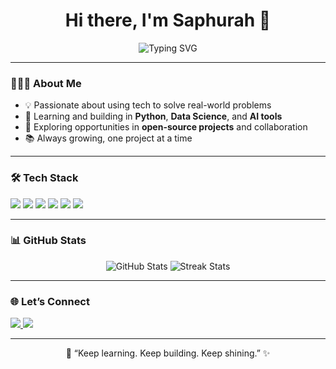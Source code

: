 <h1 align="center">Hi there, I'm Saphurah 👋</h1>

<p align="center">
  <img src="https://readme-typing-svg.herokuapp.com?font=Fira+Code&duration=3000&pause=1000&center=true&vCenter=true&width=435&lines=Tech+Enthusiast+%F0%9F%92%BB;Lifelong+Learner+%F0%9F%93%9A;Aspiring+Data+Scientist+%F0%9F%93%88;Welcome+to+my+GitHub!" alt="Typing SVG" />
</p>

---

### 👩🏽‍💻 About Me
- 💡 Passionate about using tech to solve real-world problems
- 🧠 Learning and building in **Python**, **Data Science**, and **AI tools**
- 🌱 Exploring opportunities in **open-source projects** and collaboration
- 📚 Always growing, one project at a time

---

### 🛠️ Tech Stack

<p>
  <img src="https://img.shields.io/badge/Python-3776AB?style=flat&logo=python&logoColor=white" />
  <img src="https://img.shields.io/badge/JavaScript-F7DF1E?style=flat&logo=javascript&logoColor=black" />
  <img src="https://img.shields.io/badge/Git-F05032?style=flat&logo=git&logoColor=white" />
  <img src="https://img.shields.io/badge/GitHub-181717?style=flat&logo=github&logoColor=white" />
  <img src="https://img.shields.io/badge/VS%20Code-007ACC?style=flat&logo=visual-studio-code&logoColor=white" />
  <img src="https://img.shields.io/badge/DataCamp-03EF62?style=flat&logo=datacamp&logoColor=white" />
</p>

---

### 📊 GitHub Stats

<p align="center">
  <img src="https://github-readme-stats.vercel.app/api?username=SAPHURAH&show_icons=true&theme=tokyonight" alt="GitHub Stats" />
  <img src="https://github-readme-streak-stats.herokuapp.com/?user=SAPHURAH&theme=tokyonight" alt="Streak Stats" />
</p>

---

### 🌐 Let’s Connect

<p>
  <a href="https://www.linkedin.com/in/safuratu-zakaria-4300b5276/" target="_blank">
    <img src="https://img.shields.io/badge/LinkedIn-Connect-blue?style=flat&logo=linkedin" />
  </a>
  <a href="mailto:safuratuzakaria233@gmail.com">
    <img src="https://img.shields.io/badge/Email-Get+in+Touch-red?style=flat&logo=gmail" />
  </a>
</p>

---

<p align="center">
  💬 “Keep learning. Keep building. Keep shining.” ✨
</p>
